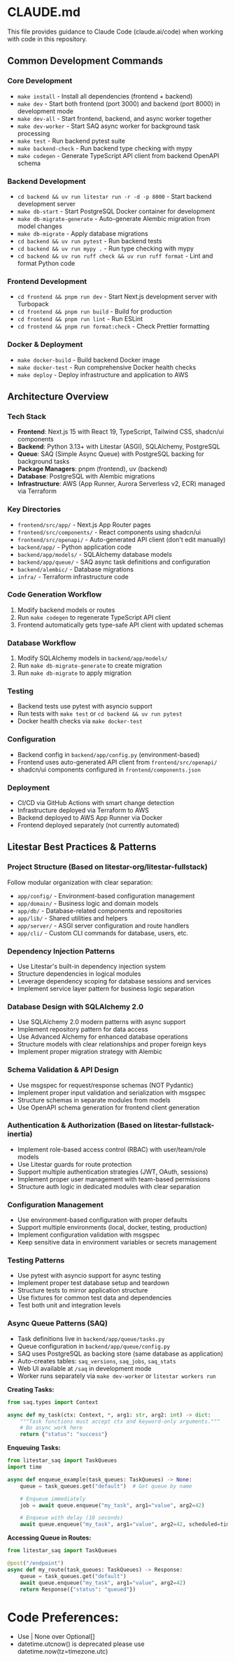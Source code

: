 # CLAUDE.md

This file provides guidance to Claude Code (claude.ai/code) when working with code in this repository.

## Common Development Commands

### Core Development
- `make install` - Install all dependencies (frontend + backend)
- `make dev` - Start both frontend (port 3000) and backend (port 8000) in development mode
- `make dev-all` - Start frontend, backend, and async worker together
- `make dev-worker` - Start SAQ async worker for background task processing
- `make test` - Run backend pytest suite
- `make backend-check` - Run backend type checking with mypy
- `make codegen` - Generate TypeScript API client from backend OpenAPI schema

### Backend Development
- `cd backend && uv run litestar run -r -d -p 8000` - Start backend development server
- `make db-start` - Start PostgreSQL Docker container for development
- `make db-migrate-generate` - Auto-generate Alembic migration from model changes
- `make db-migrate` - Apply database migrations
- `cd backend && uv run pytest` - Run backend tests
- `cd backend && uv run mypy .` - Run type checking with mypy
- `cd backend && uv run ruff check && uv run ruff format` - Lint and format Python code

### Frontend Development
- `cd frontend && pnpm run dev` - Start Next.js development server with Turbopack
- `cd frontend && pnpm run build` - Build for production
- `cd frontend && pnpm run lint` - Run ESLint
- `cd frontend && pnpm run format:check` - Check Prettier formatting

### Docker & Deployment
- `make docker-build` - Build backend Docker image
- `make docker-test` - Run comprehensive Docker health checks
- `make deploy` - Deploy infrastructure and application to AWS

## Architecture Overview

### Tech Stack
- **Frontend**: Next.js 15 with React 19, TypeScript, Tailwind CSS, shadcn/ui components
- **Backend**: Python 3.13+ with Litestar (ASGI), SQLAlchemy, PostgreSQL
- **Queue**: SAQ (Simple Async Queue) with PostgreSQL backing for background tasks
- **Package Managers**: pnpm (frontend), uv (backend)
- **Database**: PostgreSQL with Alembic migrations
- **Infrastructure**: AWS (App Runner, Aurora Serverless v2, ECR) managed via Terraform

### Key Directories
- `frontend/src/app/` - Next.js App Router pages
- `frontend/src/components/` - React components using shadcn/ui
- `frontend/src/openapi/` - Auto-generated API client (don't edit manually)
- `backend/app/` - Python application code
- `backend/app/models/` - SQLAlchemy database models
- `backend/app/queue/` - SAQ async task definitions and configuration
- `backend/alembic/` - Database migrations
- `infra/` - Terraform infrastructure code

### Code Generation Workflow
1. Modify backend models or routes
2. Run `make codegen` to regenerate TypeScript API client
3. Frontend automatically gets type-safe API client with updated schemas

### Database Workflow
1. Modify SQLAlchemy models in `backend/app/models/`
2. Run `make db-migrate-generate` to create migration
3. Run `make db-migrate` to apply migration

### Testing
- Backend tests use pytest with asyncio support
- Run tests with `make test` or `cd backend && uv run pytest`
- Docker health checks via `make docker-test`

### Configuration
- Backend config in `backend/app/config.py` (environment-based)
- Frontend uses auto-generated API client from `frontend/src/openapi/`
- shadcn/ui components configured in `frontend/components.json`

### Deployment
- CI/CD via GitHub Actions with smart change detection
- Infrastructure deployed via Terraform to AWS
- Backend deployed to AWS App Runner via Docker
- Frontend deployed separately (not currently automated)

## Litestar Best Practices & Patterns

### Project Structure (Based on litestar-org/litestar-fullstack)
Follow modular organization with clear separation:
- `app/config/` - Environment-based configuration management
- `app/domain/` - Business logic and domain models
- `app/db/` - Database-related components and repositories
- `app/lib/` - Shared utilities and helpers
- `app/server/` - ASGI server configuration and route handlers
- `app/cli/` - Custom CLI commands for database, users, etc.

### Dependency Injection Patterns
- Use Litestar's built-in dependency injection system
- Structure dependencies in logical modules
- Leverage dependency scoping for database sessions and services
- Implement service layer pattern for business logic separation

### Database Design with SQLAlchemy 2.0
- Use SQLAlchemy 2.0 modern patterns with async support
- Implement repository pattern for data access
- Use Advanced Alchemy for enhanced database operations
- Structure models with clear relationships and proper foreign keys
- Implement proper migration strategy with Alembic

### Schema Validation & API Design
- Use msgspec for request/response schemas (NOT Pydantic)
- Implement proper input validation and serialization with msgspec
- Structure schemas in separate modules from models
- Use OpenAPI schema generation for frontend client generation

### Authentication & Authorization (Based on litestar-fullstack-inertia)
- Implement role-based access control (RBAC) with user/team/role models
- Use Litestar guards for route protection
- Support multiple authentication strategies (JWT, OAuth, sessions)
- Implement proper user management with team-based permissions
- Structure auth logic in dedicated modules with clear separation

### Configuration Management
- Use environment-based configuration with proper defaults
- Support multiple environments (local, docker, testing, production)
- Implement configuration validation with msgspec
- Keep sensitive data in environment variables or secrets management

### Testing Patterns
- Use pytest with asyncio support for async testing
- Implement proper test database setup and teardown
- Structure tests to mirror application structure
- Use fixtures for common test data and dependencies
- Test both unit and integration levels

### Async Queue Patterns (SAQ)
- Task definitions live in `backend/app/queue/tasks.py`
- Queue configuration in `backend/app/queue/config.py`
- SAQ uses PostgreSQL as backing store (same database as application)
- Auto-creates tables: `saq_versions`, `saq_jobs`, `saq_stats`
- Web UI available at `/saq` in development mode
- Worker runs separately via `make dev-worker` or `litestar workers run`

**Creating Tasks:**
```python
from saq.types import Context

async def my_task(ctx: Context, *, arg1: str, arg2: int) -> dict:
    """Task functions must accept ctx and keyword-only arguments."""
    # Do async work here
    return {"status": "success"}
```

**Enqueuing Tasks:**
```python
from litestar_saq import TaskQueues
import time

async def enqueue_example(task_queues: TaskQueues) -> None:
    queue = task_queues.get("default")  # Get queue by name

    # Enqueue immediately
    job = await queue.enqueue("my_task", arg1="value", arg2=42)

    # Enqueue with delay (10 seconds)
    await queue.enqueue("my_task", arg1="value", arg2=42, scheduled=time.time() + 10)
```

**Accessing Queue in Routes:**
```python
from litestar_saq import TaskQueues

@post("/endpoint")
async def my_route(task_queues: TaskQueues) -> Response:
    queue = task_queues.get("default")
    await queue.enqueue("my_task", arg1="value", arg2=42)
    return Response({"status": "queued"})
```


# Code Preferences:
- Use <object> | None over Optional[<objec>]
- datetime.utcnow() is deprecated please use datetime.now(tz=timezone.utc)
